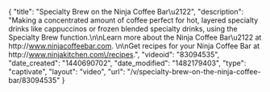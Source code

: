 {
    "title": "Specialty Brew on the Ninja Coffee Bar\u2122",
    "description": "Making a concentrated amount of coffee perfect for hot, layered specialty drinks like cappuccinos or frozen blended specialty drinks, using the Specialty Brew function.\n\nLearn more about the Ninja Coffee Bar\u2122 at http:\/\/www.ninjacoffeebar.com. \n\nGet recipes for your Ninja Coffee Bar at http:\/\/www.ninjakitchen.com\/recipes.",
    "videoid": "83094535",
    "date_created": "1440690702",
    "date_modified": "1482179403",
    "type": "captivate",
    "layout": "video",
    "url": "\/v\/specialty-brew-on-the-ninja-coffee-bar\/83094535"
}